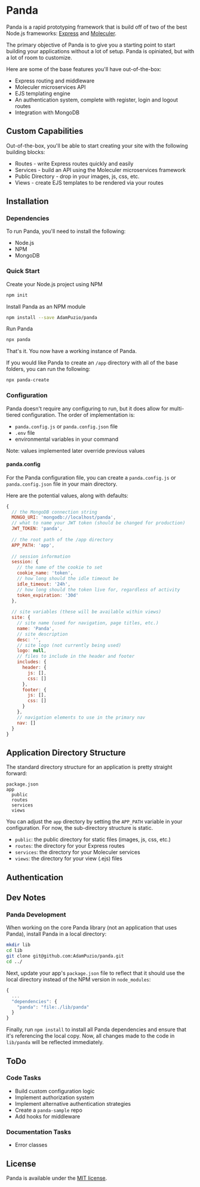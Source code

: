 # Panda

Panda is a rapid prototyping framework that is build off of two of the best Node.js frameworks: [Express](http://expressjs.com) and [Moleculer](https://moleculer.services). 

The primary objective of Panda is to give you a starting point to start building your applications without a lot of setup. Panda is opiniated, but with a lot of room to customize.

Here are some of the base features you'll have out-of-the-box:
* Express routing and middleware
* Moleculer microservices API 
* EJS templating engine
* An authentication system, complete with register, login and logout routes
* Integration with MongoDB

## Custom Capabilities

Out-of-the-box, you'll be able to start creating your site with the following building blocks:
* Routes - write Express routes quickly and easily
* Services - build an API using the Moleculer microservices framework
* Public Directory - drop in your images, js, css, etc.
* Views - create EJS templates to be rendered via your routes

## Installation

### Dependencies

To run Panda, you'll need to install the following:
* Node.js
* NPM
* MongoDB

### Quick Start

Create your Node.js project using NPM
```bash
npm init
```

Install Panda as an NPM module
```bash
npm install --save AdamPuzio/panda
```

Run Panda
```js
npx panda
```

That's it. You now have a working instance of Panda.

If you would like Panda to create an `/app` directory with all of the base folders, you can run the following:

```bash
npx panda-create
```

### Configuration

Panda doesn't require any configuring to run, but it does allow for multi-tiered configuration. The order of implementation is:
* `panda.config.js` or `panda.config.json` file
* `.env` file
* environmental variables in your command

Note: values implemented later override previous values

#### panda.config

For the Panda configuration file, you can create a `panda.config.js` or `panda.config.json` file in your main directory.

Here are the potential values, along with defaults:

```js
{
  // the MongoDB connection string
  MONGO_URI: 'mongodb://localhost/panda',
  // what to name your JWT token (should be changed for production)
  JWT_TOKEN: 'panda',
  
  // the root path of the /app directory
  APP_PATH: 'app',
  
  // session information
  session: {
    // the name of the cookie to set
    cookie_name: 'token',
    // how long should the idle timeout be
    idle_timeout: '24h',
    // how long should the token live for, regardless of activity
    token_expiration: '30d'
  },
  
  // site variables (these will be available within views)
  site: {
    // site name (used for navigation, page titles, etc.)
    name: 'Panda',
    // site description
    desc: '',
    // site logo (not currently being used)
    logo: null,
    // files to include in the header and footer 
    includes: {
      header: {
        js: [],
        css: []
      },
      footer: {
        js: [],
        css: []
      }
    },
    // navigation elements to use in the primary nav
    nav: []
  }
}
```

## Application Directory Structure

The standard directory structure for an application is pretty straight forward:

```
package.json
app
  public
  routes
  services
  views
```

You can adjust the `app` directory by setting the `APP_PATH` variable in your configuration. For now, the sub-directory structure is static. 

* `public`: the public directory for static files (images, js, css, etc.)
* `routes`: the directory for your Express routes
* `services`: the directory for your Moleculer services
* `views`: the directory for your view (.ejs) files

## Authentication

## Dev Notes

### Panda Development

When working on the core Panda library (not an application that uses Panda), install Panda in a local directory:

```bash
mkdir lib
cd lib
git clone git@github.com:AdamPuzio/panda.git
cd ../
```

Next, update your app's `package.json` file to reflect that it should use the local directory instead of the NPM version in `node_modules`:

```js
{
  ...
  "dependencies": {
    "panda": "file:./lib/panda"
  }
}
```

Finally, run `npm install` to install all Panda dependencies and ensure that it's referencing the local copy. Now, all changes made to the code in `lib/panda` will be reflected immediately. 

## ToDo

### Code Tasks

* Build custom configuration logic
* Implement authorization system
* Implement alternative authentication strategies
* Create a `panda-sample` repo
* Add hooks for middleware

### Documentation Tasks

* Error classes

## License

Panda is available under the [MIT license](https://tldrlegal.com/license/mit-license).